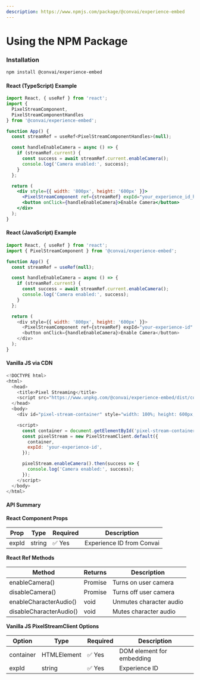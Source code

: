 ```yaml
---
description: https://www.npmjs.com/package/@convai/experience-embed
---
```


# Using the NPM Package

### Installation

```bash
npm install @convai/experience-embed
```

#### React (TypeScript) Example

```jsx
import React, { useRef } from 'react';
import {
  PixelStreamComponent,
  PixelStreamComponentHandles
} from '@convai/experience-embed';

function App() {
  const streamRef = useRef<PixelStreamComponentHandles>(null);

  const handleEnableCamera = async () => {
    if (streamRef.current) {
      const success = await streamRef.current.enableCamera();
      console.log('Camera enabled:', success);
    }
  };

  return (
    <div style={{ width: '800px', height: '600px' }}>
      <PixelStreamComponent ref={streamRef} expId="your_experience_id_here" />
      <button onClick={handleEnableCamera}>Enable Camera</button>
    </div>
  );
}
```

#### React (JavaScript) Example

```javascript
import React, { useRef } from 'react';
import { PixelStreamComponent } from '@convai/experience-embed';

function App() {
  const streamRef = useRef(null);

  const handleEnableCamera = async () => {
    if (streamRef.current) {
      const success = await streamRef.current.enableCamera();
      console.log('Camera enabled:', success);
    }
  };

  return (
    <div style={{ width: '800px', height: '600px' }}>
      <PixelStreamComponent ref={streamRef} expId="your-experience-id" />
      <button onClick={handleEnableCamera}>Enable Camera</button>
    </div>
  );
}
```

#### Vanilla JS via CDN

```javascript
<!DOCTYPE html>
<html>
  <head>
    <title>Pixel Streaming</title>
    <script src="https://www.unpkg.com/@convai/experience-embed/dist/convai-embed.umd.js"></script>
  </head>
  <body>
    <div id="pixel-stream-container" style="width: 100%; height: 600px;"></div>

    <script>
      const container = document.getElementById('pixel-stream-container');
      const pixelStream = new PixelStreamClient.default({
        container,
        expId: 'your-experience-id',
      });

      pixelStream.enableCamera().then(success => {
        console.log('Camera enabled:', success);
      });
    </script>
  </body>
</html>
```

#### API Summary

**React Component Props**

| Prop  | Type   | Required | Description               |
| ----- | ------ | -------- | ------------------------- |
| expId | string | ✅ Yes    | Experience ID from Convai |

**React Ref Methods**

| Method                  | Returns | Description             |
| ----------------------- | ------- | ----------------------- |
| enableCamera()          | Promise | Turns on user camera    |
| disableCamera()         | Promise | Turns off user camera   |
| enableCharacterAudio()  | void    | Unmutes character audio |
| disableCharacterAudio() | void    | Mutes character audio   |

**Vanilla JS PixelStreamClient Options**

| Option    | Type        | Required | Description               |
| --------- | ----------- | -------- | ------------------------- |
| container | HTMLElement | ✅ Yes    | DOM element for embedding |
| expId     | string      | ✅ Yes    | Experience ID             |
